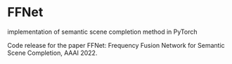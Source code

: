# FFNet
implementation of semantic scene completion method in PyTorch

Code release for the paper FFNet: Frequency Fusion Network for Semantic Scene Completion, AAAI 2022.





